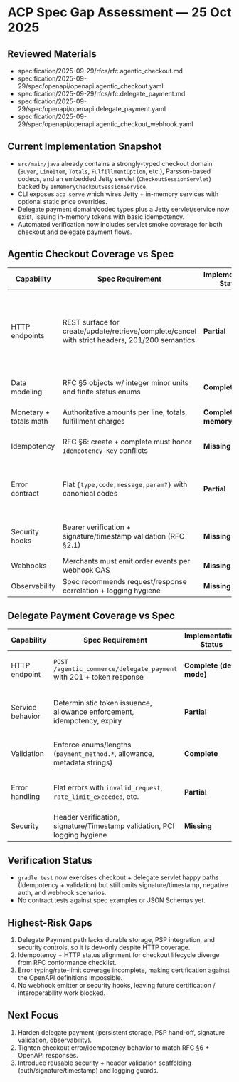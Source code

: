 # ACP Spec Gap Assessment — 25 Oct 2025

## Reviewed Materials
- specification/2025-09-29/rfcs/rfc.agentic_checkout.md
- specification/2025-09-29/spec/openapi/openapi.agentic_checkout.yaml
- specification/2025-09-29/rfcs/rfc.delegate_payment.md
- specification/2025-09-29/spec/openapi/openapi.delegate_payment.yaml
- specification/2025-09-29/spec/openapi/openapi.agentic_checkout_webhook.yaml

## Current Implementation Snapshot
- `src/main/java` already contains a strongly-typed checkout domain (`Buyer`, `LineItem`, `Totals`, `FulfillmentOption`, etc.), Parsson-based codecs, and an embedded Jetty servlet (`CheckoutSessionServlet`) backed by `InMemoryCheckoutSessionService`.
- CLI exposes `acp serve` which wires Jetty + in-memory services with optional static price overrides.
- Delegate payment domain/codec types plus a Jetty servlet/service now exist, issuing in-memory tokens with basic idempotency.
- Automated verification now includes servlet smoke coverage for both checkout and delegate payment flows.

## Agentic Checkout Coverage vs Spec
| Capability | Spec Requirement | Implementation Status | Notes |
| --- | --- | --- | --- |
| HTTP endpoints | REST surface for create/update/retrieve/complete/cancel with strict headers, 201/200 semantics | **Partial** | Servlet implements all verbs but only enforces `Authorization` + `API-Version`; it never echoes request headers, omits `Idempotency-Key` requirement on `POST /checkout_sessions`, and returns `409` instead of spec-mandated `405` for cancel-after-complete. |
| Data modeling | RFC §5 objects w/ integer minor units and finite status enums | **Complete** | Records and codecs follow spec nomenclature; ensures non-null/immutable data. |
| Monetary + totals math | Authoritative amounts per line, totals, fulfillment charges | **Complete (in-memory)** | Deterministic pricing/taxing via `InMemoryCheckoutSessionService`, but lacks pluggable calculators. |
| Idempotency | RFC §6: create + complete must honor `Idempotency-Key` conflicts | **Missing** | Servlet only asserts presence for `complete`, does not store/replay results; create is not idempotent. |
| Error contract | Flat `{type,code,message,param?}` with canonical codes | **Partial** | Shape matches spec, yet codes/types are ad-hoc (`state_conflict`, `internal_error`) and mapping to HTTP status (e.g., 409 vs 405) diverges. |
| Security hooks | Bearer verification + signature/timestamp validation (RFC §2.1) | **Missing** | Only checks header presence; no crypto, clock-skew, or logging redaction of sensitive data. |
| Webhooks | Merchants must emit order events per webhook OAS | **Missing** | No publisher façade or CLI hook exists. |
| Observability | Spec recommends request/response correlation + logging hygiene | **Missing** | No logging/tracing surfaces implemented. |

## Delegate Payment Coverage vs Spec
| Capability | Spec Requirement | Implementation Status | Notes |
| --- | --- | --- | --- |
| HTTP endpoint | `POST /agentic_commerce/delegate_payment` with 201 + token response | **Complete (dev mode)** | `DelegatePaymentServlet` now enforces headers, JSON structure, and idempotent responses on Jetty. |
| Service behavior | Deterministic token issuance, allowance enforcement, idempotency, expiry | **Partial** | `InMemoryDelegatePaymentService` issues tokens + enforces future expiries but lacks persistence, allowance quotas, and PSP plumbing. |
| Validation | Enforce enums/lengths (`payment_method.*`, allowance, metadata strings) | **Complete** | Codec now requires `payment_method.type=card`, metadata objects, and delegates to record invariants. |
| Error handling | Flat errors with `invalid_request`, `rate_limit_exceeded`, etc. | **Partial** | Error shape/codes now align for invalid + idempotency cases; rate limiting & 4xx variants still TODO. |
| Security | Header verification, signature/Timestamp validation, PCI logging hygiene | **Missing** | No signature verification or auth backends yet; servlet only checks header presence. |

## Verification Status
- `gradle test` now exercises checkout + delegate servlet happy paths (Idempotency + validation) but still omits signature/timestamp, negative auth, and webhook scenarios.
- No contract tests against spec examples or JSON Schemas yet.

## Highest-Risk Gaps
1. Delegate Payment path lacks durable storage, PSP integration, and security controls, so it is dev-only despite HTTP coverage.
2. Idempotency + HTTP status alignment for checkout lifecycle diverge from RFC conformance checklist.
3. Error typing/rate-limit coverage incomplete, making certification against the OpenAPI definitions impossible.
4. No webhook emitter or security hooks, leaving future certification / interoperability work blocked.

## Next Focus
1. Harden delegate payment (persistent storage, PSP hand-off, signature validation, observability).
2. Tighten checkout error/idempotency behavior to match RFC §6 + OpenAPI responses.
3. Introduce reusable security + header validation scaffolding (auth/signature/timestamp) and logging guards.

